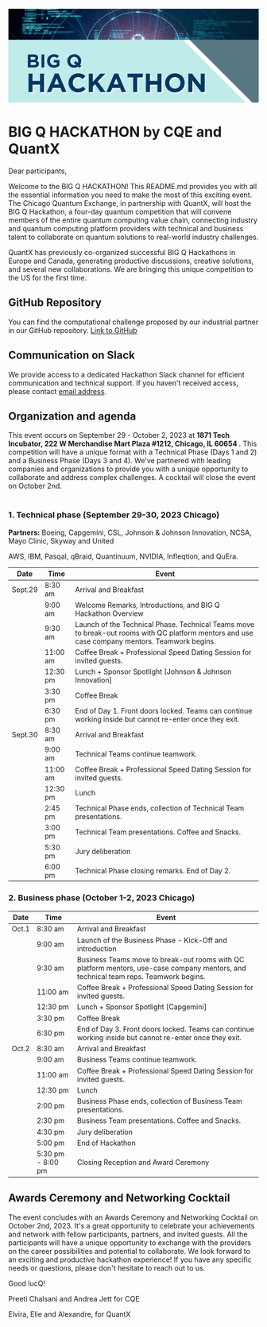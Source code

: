 ![Event Poster](img/bigqhack-chicago-2023.png)

# BIG Q HACKATHON by CQE and QuantX
Dear participants, 

Welcome to the BIG Q HACKATHON! This README.md provides you with all the essential information you need to make the most of this exciting event.
The Chicago Quantum Exchange, in partnership with QuantX, will host the BIG Q Hackathon, a four-day quantum competition that will convene members of the entire quantum computing value chain, connecting industry and quantum computing platform providers with technical and business talent to collaborate on quantum solutions to real-world industry challenges.

QuantX has previously co-organized successful BIG Q Hackathons in Europe and Canada, generating productive discussions, creative solutions, and several new collaborations.  We are bringing this unique competition to the US for the first time.  


## GitHub Repository
You can find the computational challenge proposed by our industrial partner in our GitHub repository. [Link to GitHub](insert_link_here)

## Communication on Slack
We provide access to a dedicated Hackathon Slack channel for efficient communication and technical support. If you haven't received access, please contact [email address](mailto:alexandre@quantx.fr).

## Organization and agenda
This event occurs on September 29 - October 2, 2023 at <strong> 1871 Tech Incubator, 222 W Merchandise Mart Plaza #1212, Chicago, IL 60654 </strong>. This competition will have a unique format with a Technical Phase (Days 1 and 2) and a Business Phase (Days 3 and 4). We've partnered with leading companies and organizations to provide you with a unique opportunity to collaborate and address complex challenges. A cocktail will close the event on October 2nd.<br><br/>

### 1. Technical phase (September 29-30, 2023 Chicago)

**Partners:**
Boeing, Capgemini, CSL, Johnson & Johnson Innovation, NCSA, Mayo Clinic, Skyway and United
 
 AWS, IBM, Pasqal, qBraid, Quantinuum, NVIDIA, Infleqtion, and QuEra.


| **Date**       | **Time**   | **Event**                                                           |
| -------------- | ---------- | ------------------------------------------------------------------- |
|  Sept.29      | 8:30 am    | Arrival and Breakfast                                               |
|                | 9:00 am    | Welcome Remarks, Introductions, and BIG Q Hackathon Overview        |
|                | 9:30 am    | Launch of the Technical Phase. Technical Teams move to break-out rooms with QC platform mentors and use case company mentors. Teamwork begins. |
|                | 11:00 am   | Coffee Break + Professional Speed Dating Session for invited guests. |
|                | 12:30 pm   | Lunch + Sponsor Spotlight [Johnson & Johnson Innovation]              |
|                | 3:30 pm    | Coffee Break                                                        |
|                | 6:30 pm    | End of Day 1. Front doors locked. Teams can continue working inside but cannot re-enter once they exit. |
| Sept.30        | 8:30 am    | Arrival and Breakfast                                               |
|                | 9:00 am    | Technical Teams continue teamwork.                                   |
|                | 11:00 am   | Coffee Break + Professional Speed Dating Session for invited guests. |
|                | 12:30 pm   | Lunch                                                               |
|                | 2:45 pm    | Technical Phase ends, collection of Technical Team presentations.    |
|                | 3:00 pm    | Technical Team presentations. Coffee and Snacks.                    |
|                | 5:30 pm    | Jury deliberation                                                   |
|                | 6:00 pm    | Technical Phase closing remarks. End of Day 2.                       |


### 2. Business phase (October 1-2, 2023 Chicago)


| **Date**       | **Time**   | **Event**                                                           |
| -------------- | ---------- | ------------------------------------------------------------------- |
|  Oct.1         | 8:30 am    | Arrival and Breakfast                                               |
|                | 9:00 am    | Launch of the Business Phase - Kick-Off and introduction            |
|                | 9:30 am    | Business Teams move to break-out rooms with QC platform mentors, use-case company mentors, and technical team reps. Teamwork begins. |
|                | 11:00 am   | Coffee Break + Professional Speed Dating Session for invited guests. |
|                | 12:30 pm   | Lunch + Sponsor Spotlight [Capgemini]                               |
|                | 3:30 pm    | Coffee Break                                                        |
|                | 6:30 pm    | End of Day 3. Front doors locked. Teams can continue working inside but cannot re-enter once they exit. |
|  Oct.2         | 8:30 am    | Arrival and Breakfast                                               |
|                | 9:00 am    | Business Teams continue teamwork.                                   |
|                | 11:00 am   | Coffee Break + Professional Speed Dating Session for invited guests. |
|                | 12:30 pm   | Lunch                                                               |
|                | 2:00 pm    | Business Phase ends, collection of Business Team presentations.     |
|                | 2:30 pm    | Business Team presentations. Coffee and Snacks.                     |
|                | 4:30 pm    | Jury deliberation                                                   |
|                | 5:00 pm    | End of Hackathon                                                    |
|                | 5:30 pm - 8:00 pm | Closing Reception and Award Ceremony                            |


## Awards Ceremony and Networking Cocktail
The event concludes with an Awards Ceremony and Networking Cocktail on October 2nd, 2023. It's a great opportunity to celebrate your achievements and network with fellow participants, partners, and invited guests. All the participants will have a unique opportunity to exchange with the providers on the career possibilities and potential to collaborate.
We look forward to an exciting and productive hackathon experience! If you have any specific needs or questions, please don't hesitate to reach out to us.

Good lucQ!<br/>

Preeti Chalsani and Andrea Jett for CQE

Elvira, Elie and Alexandre, for QuantX
